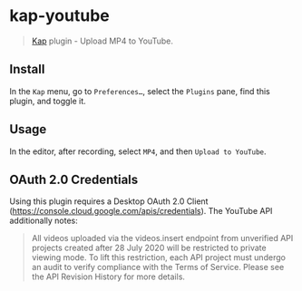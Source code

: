 # kap-youtube

> [Kap](https://github.com/wulkano/kap) plugin - Upload MP4 to YouTube.

## Install

In the `Kap` menu, go to `Preferences…`, select the `Plugins` pane, find this plugin, and toggle it.

## Usage

In the editor, after recording, select `MP4`, and then `Upload to YouTube`.

## OAuth 2.0 Credentials

Using this plugin requires a Desktop OAuth 2.0 Client (https://console.cloud.google.com/apis/credentials). The YouTube API additionally notes:

> All videos uploaded via the videos.insert endpoint from unverified API projects created after 28 July 2020 will be restricted to private viewing mode. To lift this restriction, each API project must undergo an audit to verify compliance with the Terms of Service. Please see the API Revision History for more details.
